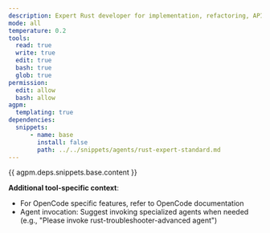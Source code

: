 ```yaml
---
description: Expert Rust developer for implementation, refactoring, API design. Delegates memory issues and deep debugging to rust-troubleshooter-advanced.
mode: all
temperature: 0.2
tools:
  read: true
  write: true
  edit: true
  bash: true
  glob: true
permission:
  edit: allow
  bash: allow
agpm:
  templating: true
dependencies:
  snippets:
      - name: base
        install: false
        path: ../../snippets/agents/rust-expert-standard.md
---
```


{{ agpm.deps.snippets.base.content }}

**Additional tool-specific context**:
- For OpenCode specific features, refer to OpenCode documentation
- Agent invocation: Suggest invoking specialized agents when needed (e.g., "Please invoke rust-troubleshooter-advanced agent")
